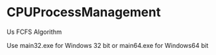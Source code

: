 # CPUProcessManagement

Us FCFS Algorithm

Use main32.exe for Windows 32 bit or main64.exe for Windows64 bit



